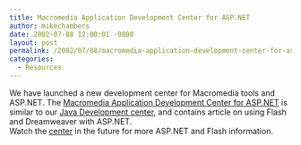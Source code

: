 ```yaml
---
title: Macromedia Application Development Center for ASP.NET
author: mikechambers
date: 2002-07-08 12:00:01 -0800
layout: post
permalink: /2002/07/08/macromedia-application-development-center-for-aspnet/
categories:
  - Resources
---
```



We have launched a new development center for Macromedia tools and ASP.NET. The [Macromedia Application Development Center for ASP.NET][1] is similar to our [Java Development center][2], and contains article on using Flash and Dreamweaver with ASP.NET.  
Watch the [center][1] in the future for more ASP.NET and Flash information.

 [1]: http://www.macromedia.com/desdev/dotnet/
 [2]: http://www.macromedia.com/desdev/java/